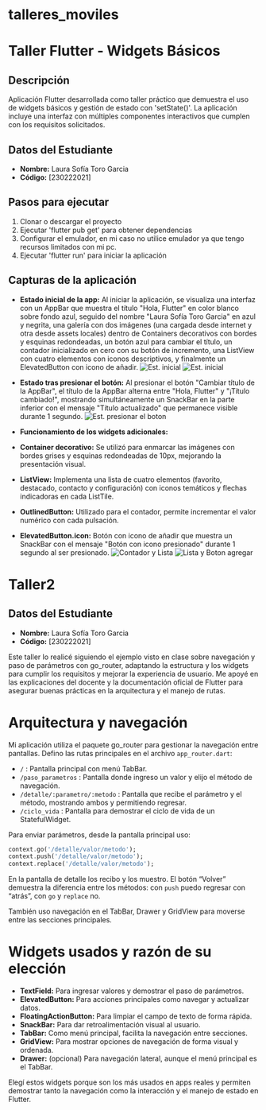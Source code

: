 # talleres_moviles
# Taller Flutter - Widgets Básicos

## Descripción
Aplicación Flutter desarrollada como taller práctico que demuestra el uso de widgets básicos y gestión de estado con 'setState()'. La aplicación incluye una interfaz con múltiples componentes interactivos que cumplen con los requisitos solicitados.

## Datos del Estudiante
- **Nombre:** Laura Sofía Toro Garcia
- **Código:** [230222021]

## Pasos para ejecutar
1. Clonar o descargar el proyecto
2. Ejecutar 'flutter pub get' para obtener dependencias
3. Configurar el emulador, en mi caso no utilice emulador ya que tengo recursos limitados con mi pc.
4. Ejecutar 'flutter run' para iniciar la aplicación

## Capturas de la aplicación
- **Estado inicial de la app:** Al iniciar la aplicación, se visualiza una interfaz con un AppBar que muestra el título "Hola, Flutter" en color blanco sobre fondo azul, seguido del nombre "Laura Sofía Toro Garcia" en azul y negrita, una galería con dos imágenes (una cargada desde internet y otra desde assets locales) dentro de Containers decorativos con bordes y esquinas redondeadas, un botón azul para cambiar el título, un contador inicializado en cero con su botón de incremento, una ListView con cuatro elementos con iconos descriptivos, y finalmente un ElevatedButton con icono de añadir.
![Est. inicial](image.png)
![Est. inicial](image-1.png)

- **Estado tras presionar el botón:** Al presionar el botón "Cambiar título de la AppBar", el título de la AppBar alterna entre "Hola, Flutter" y "¡Título cambiado!", mostrando simultáneamente un SnackBar en la parte inferior con el mensaje "Título actualizado" que permanece visible durante 1 segundo.
![Est. presionar el boton](image-2.png)

- **Funcionamiento de los widgets adicionales:**
- **Container decorativo:** Se utilizó para enmarcar las imágenes con bordes grises y esquinas redondeadas de 10px, mejorando la presentación visual.
- **ListView:** Implementa una lista de cuatro elementos (favorito, destacado, contacto y configuración) con iconos temáticos y flechas indicadoras en cada ListTile.
- **OutlinedButton:** Utilizado para el contador, permite incrementar el valor numérico con cada pulsación.
- **ElevatedButton.icon:** Botón con icono de añadir que muestra un SnackBar con el mensaje "Botón con icono presionado" durante 1 segundo al ser presionado.
![Contador y Lista](image-3.png)
![Lista y Boton agregar](image-4.png)

# Taller2

## Datos del Estudiante
- **Nombre:** Laura Sofía Toro Garcia
- **Código:** [230222021]

Este taller lo realicé siguiendo el ejemplo visto en clase sobre navegación y paso de parámetros con go_router, adaptando la estructura y los widgets para cumplir los requisitos y mejorar la experiencia de usuario. Me apoyé en las explicaciones del docente y la documentación oficial de Flutter para asegurar buenas prácticas en la arquitectura y el manejo de rutas.

# Arquitectura y navegación
Mi aplicación utiliza el paquete go_router para gestionar la navegación entre pantallas. Defino las rutas principales en el archivo `app_router.dart`:

- `/` : Pantalla principal con menú TabBar.
- `/paso_parametros` : Pantalla donde ingreso un valor y elijo el método de navegación.
- `/detalle/:parametro/:metodo` : Pantalla que recibe el parámetro y el método, mostrando ambos y permitiendo regresar.
- `/ciclo_vida` : Pantalla para demostrar el ciclo de vida de un StatefulWidget.

Para enviar parámetros, desde la pantalla principal uso:
```dart
context.go('/detalle/valor/metodo');
context.push('/detalle/valor/metodo');
context.replace('/detalle/valor/metodo');
```
En la pantalla de detalle los recibo y los muestro. El botón “Volver” demuestra la diferencia entre los métodos: con `push` puedo regresar con “atrás”, con `go` y `replace` no.

También uso navegación en el TabBar, Drawer y GridView para moverse entre las secciones principales.

# Widgets usados y razón de su elección
- **TextField:** Para ingresar valores y demostrar el paso de parámetros.
- **ElevatedButton:** Para acciones principales como navegar y actualizar datos.
- **FloatingActionButton:** Para limpiar el campo de texto de forma rápida.
- **SnackBar:** Para dar retroalimentación visual al usuario.
- **TabBar:** Como menú principal, facilita la navegación entre secciones.
- **GridView:** Para mostrar opciones de navegación de forma visual y ordenada.
- **Drawer:** (opcional) Para navegación lateral, aunque el menú principal es el TabBar.

Elegí estos widgets porque son los más usados en apps reales y permiten demostrar tanto la navegación como la interacción y el manejo de estado en Flutter.
